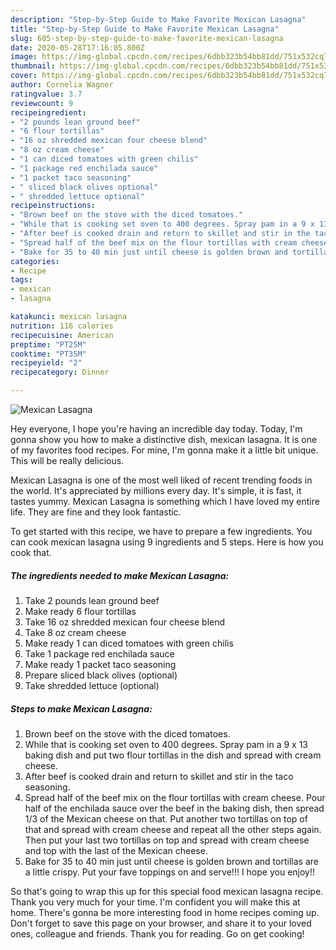 ```yaml
---
description: "Step-by-Step Guide to Make Favorite Mexican Lasagna"
title: "Step-by-Step Guide to Make Favorite Mexican Lasagna"
slug: 605-step-by-step-guide-to-make-favorite-mexican-lasagna
date: 2020-05-28T17:16:05.800Z
image: https://img-global.cpcdn.com/recipes/6dbb323b54bb81dd/751x532cq70/mexican-lasagna-recipe-main-photo.jpg
thumbnail: https://img-global.cpcdn.com/recipes/6dbb323b54bb81dd/751x532cq70/mexican-lasagna-recipe-main-photo.jpg
cover: https://img-global.cpcdn.com/recipes/6dbb323b54bb81dd/751x532cq70/mexican-lasagna-recipe-main-photo.jpg
author: Cornelia Wagner
ratingvalue: 3.7
reviewcount: 9
recipeingredient:
- "2 pounds lean ground beef"
- "6 flour tortillas"
- "16 oz shredded mexican four cheese blend"
- "8 oz cream cheese"
- "1 can diced tomatoes with green chilis"
- "1 package red enchilada sauce"
- "1 packet taco seasoning"
- " sliced black olives optional"
- " shredded lettuce optional"
recipeinstructions:
- "Brown beef on the stove with the diced tomatoes."
- "While that is cooking set oven to 400 degrees. Spray pam in a 9 x 13 baking dish and put two flour tortillas in the dish and spread with cream cheese."
- "After beef is cooked drain and return to skillet and stir in the taco seasoning."
- "Spread half of the beef mix on the flour tortillas with cream cheese. Pour half of the enchilada sauce over the beef in the baking dish, then spread 1/3 of the Mexican cheese on that. Put another two tortillas on top of that and spread with cream cheese and repeat all the other steps again. Then put your last two tortillas on top and spread with cream cheese and top with the last of the Mexican cheese."
- "Bake for 35 to 40 min just until cheese is golden brown and tortillas are a little crispy. Put your fave toppings on and serve!!! I hope you enjoy!!"
categories:
- Recipe
tags:
- mexican
- lasagna

katakunci: mexican lasagna 
nutrition: 116 calories
recipecuisine: American
preptime: "PT25M"
cooktime: "PT35M"
recipeyield: "2"
recipecategory: Dinner

---
```



![Mexican Lasagna](https://img-global.cpcdn.com/recipes/6dbb323b54bb81dd/751x532cq70/mexican-lasagna-recipe-main-photo.jpg)

Hey everyone, I hope you're having an incredible day today. Today, I'm gonna show you how to make a distinctive dish, mexican lasagna. It is one of my favorites food recipes. For mine, I'm gonna make it a little bit unique. This will be really delicious.



Mexican Lasagna is one of the most well liked of recent trending foods in the world. It's appreciated by millions every day. It's simple, it is fast, it tastes yummy. Mexican Lasagna is something which I have loved my entire life. They are fine and they look fantastic.


To get started with this recipe, we have to prepare a few ingredients. You can cook mexican lasagna using 9 ingredients and 5 steps. Here is how you cook that.

<!--inarticleads1-->

##### The ingredients needed to make Mexican Lasagna:

1. Take 2 pounds lean ground beef
1. Make ready 6 flour tortillas
1. Take 16 oz shredded mexican four cheese blend
1. Take 8 oz cream cheese
1. Make ready 1 can diced tomatoes with green chilis
1. Take 1 package red enchilada sauce
1. Make ready 1 packet taco seasoning
1. Prepare  sliced black olives (optional)
1. Take  shredded lettuce (optional)




<!--inarticleads2-->

##### Steps to make Mexican Lasagna:

1. Brown beef on the stove with the diced tomatoes.
1. While that is cooking set oven to 400 degrees. Spray pam in a 9 x 13 baking dish and put two flour tortillas in the dish and spread with cream cheese.
1. After beef is cooked drain and return to skillet and stir in the taco seasoning.
1. Spread half of the beef mix on the flour tortillas with cream cheese. Pour half of the enchilada sauce over the beef in the baking dish, then spread 1/3 of the Mexican cheese on that. Put another two tortillas on top of that and spread with cream cheese and repeat all the other steps again. Then put your last two tortillas on top and spread with cream cheese and top with the last of the Mexican cheese.
1. Bake for 35 to 40 min just until cheese is golden brown and tortillas are a little crispy. Put your fave toppings on and serve!!! I hope you enjoy!!




So that's going to wrap this up for this special food mexican lasagna recipe. Thank you very much for your time. I'm confident you will make this at home. There's gonna be more interesting food in home recipes coming up. Don't forget to save this page on your browser, and share it to your loved ones, colleague and friends. Thank you for reading. Go on get cooking!
